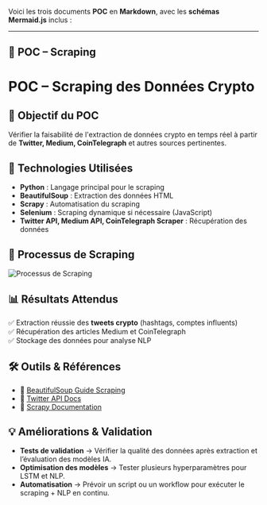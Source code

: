 Voici les trois documents **POC** en **Markdown**, avec les **schémas Mermaid.js** inclus :

---

## 📄 **POC – Scraping**

# **POC – Scraping des Données Crypto**

## **🎯 Objectif du POC**
Vérifier la faisabilité de l'extraction de données crypto en temps réel à partir de **Twitter, Medium, CoinTelegraph** et autres sources pertinentes.

## **📌 Technologies Utilisées**
- **Python** : Langage principal pour le scraping
- **BeautifulSoup** : Extraction des données HTML
- **Scrapy** : Automatisation du scraping
- **Selenium** : Scraping dynamique si nécessaire (JavaScript)
- **Twitter API, Medium API, CoinTelegraph Scraper** : Récupération des données

## **🔄 Processus de Scraping**
  ![Processus de Scraping](.img/POC/Processus_Scraping.svg)

## **📊 Résultats Attendus**
✅ Extraction réussie des **tweets crypto** (hashtags, comptes influents)  
✅ Récupération des articles Medium et CoinTelegraph  
✅ Stockage des données pour analyse NLP  

## **🛠 Outils & Références**
- 📘 [BeautifulSoup Guide Scraping](https://www.crummy.com/software/BeautifulSoup/)
- 📘 [Twitter API Docs](https://developer.twitter.com/en/docs)
- 📘 [Scrapy Documentation](https://docs.scrapy.org/en/latest/)

## **💡 Améliorations & Validation**

- **Tests de validation** → Vérifier la qualité des données après extraction et l’évaluation des modèles IA.
- **Optimisation des modèles** → Tester plusieurs hyperparamètres pour LSTM et NLP.
- **Automatisation** → Prévoir un script ou un workflow pour exécuter le scraping + NLP en continu.

